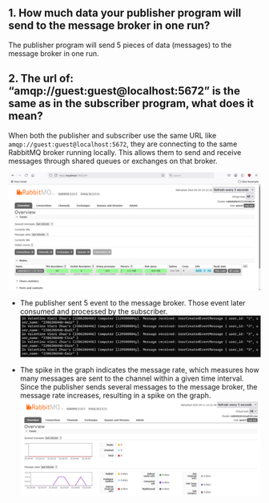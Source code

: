 ## 1. How much data your publisher program will send to the message broker in one run?
The publisher program will send 5 pieces of data (messages) to the message broker in one run.

## 2. The url of: “amqp://guest:guest@localhost:5672” is the same as in the subscriber program, what does it mean?
When both the publisher and subscriber use the same URL like `amqp://guest:guest@localhost:5672`, they are connecting to the same RabbitMQ broker running locally. This allows them to send and receive messages through shared queues or exchanges on that broker.

![alt text](PublisherSS1.png)

- The publisher sent 5 event to the message broker. Those event later consumed and processed by the subscriber. 
![alt text](PublisherSS2.png)

- The spike in the graph indicates the message rate, which measures how many messages are sent to the channel within a given time interval. Since the publisher sends several messages to the message broker, the message rate increases, resulting in a spike on the graph.
![alt text](PublisherSS3.png)